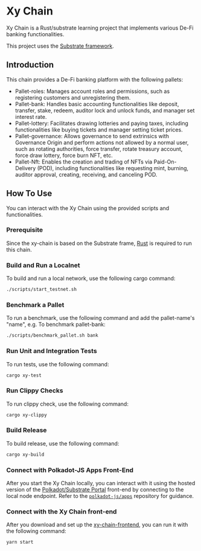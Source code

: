 # Xy Chain

Xy Chain is a Rust/substrate learning project that implements various De-Fi banking functionalities.

This project uses the [Substrate framework](https://github.com/paritytech/polkadot-sdk/tree/master/substrate).

## Introduction

This chain provides a De-Fi banking platform with the following pallets:

- Pallet-roles: Manages account roles and permissions, such as registering customers and unregistering them.
- Pallet-bank: Handles basic accounting functionalities like deposit, transfer, stake, redeem, auditor lock and unlock funds, and manager set interest rate.
- Pallet-lottery: Facilitates drawing lotteries and paying taxes, including functionalities like buying tickets and manager setting ticket prices.
- Pallet-governance: Allows governance to send extrinsics with Governance Origin and perform actions not allowed by a normal user, such as rotating authorities, force transfer, rotate treasury account, force draw lottery, force burn NFT, etc.
- Pallet-Nft: Enables the creation and trading of NFTs via Paid-On-Delivery (POD), including functionalities like requesting mint, burning, auditor approval, creating, receiving, and canceling POD.

## How To Use

You can interact with the Xy Chain using the provided scripts and functionalities.

### Prerequisite

Since the xy-chain is based on the Substrate frame, [Rust](https://www.rust-lang.org/tools/install) is required to run this chain.


### Build and Run a Localnet

To build and run a local network, use the following cargo command:

```bash
./scripts/start_testnet.sh
```


### Benchmark a Pallet
To run a benchmark, use the following command and add the pallet-name's "name", e.g. To benchmark pallet-bank:

```bash
./scripts/benchmark_pallet.sh bank
```

### Run Unit and Integration Tests
To run tests, use the following command:

```bash
cargo xy-test
```

### Run Clippy Checks
To run clippy check, use the following command:

```bash
cargo xy-clippy
```

### Build Release
To build release, use the following command:

```bash
cargo xy-build
```


### Connect with Polkadot-JS Apps Front-End

After you start the Xy Chain locally, you can interact with it using the
hosted version of the [Polkadot/Substrate
Portal](https://polkadot.js.org/apps/#/explorer?rpc=ws://localhost:9944)
front-end by connecting to the local node endpoint.
Refer to the 
[`polkadot-js/apps`](https://github.com/polkadot-js/apps) repository for guidance.

### Connect with the Xy Chain front-end

After you download and set up the [xy-chain-frontend](https://github.com/IRISxiaowang/xy-chain-frontend), you can run it with the following command:

```bash
yarn start
```
